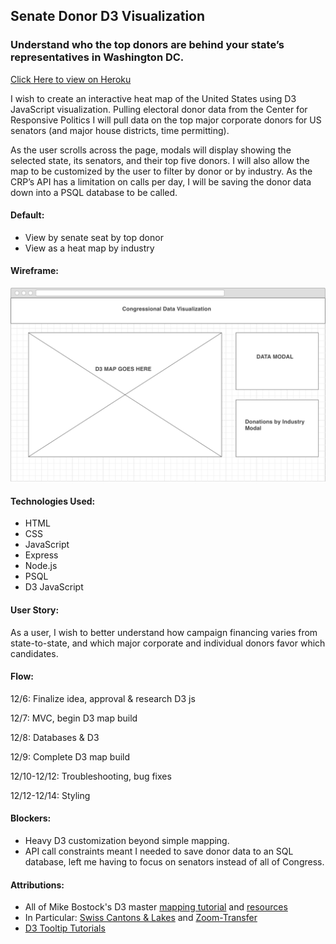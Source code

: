 ## Senate Donor D3 Visualization

### Understand who the top donors are behind your state’s representatives in Washington DC.

[Click Here to view on Heroku](https://senate-d3-vizualization.herokuapp.com/)


I wish to create an interactive heat map of the United States using D3 JavaScript visualization. Pulling electoral donor data from the Center for Responsive Politics I will pull data on the top major corporate donors for US senators (and major house districts, time permitting).

As the user scrolls across the page, modals will display showing the selected state, its senators, and their top five donors. I will also allow the map to be customized by the user to filter by donor or by industry. As the CRP’s API has a limitation on calls per day, I will be saving the donor data down into a PSQL database to be called.

#### Default:
* View by senate seat by top donor
* View as a heat map by industry

#### Wireframe:
![alt text](resources/final_wireframe.png "Wireframe")


#### Technologies Used:
* HTML
* CSS
* JavaScript
* Express
* Node.js
* PSQL
* D3 JavaScript

#### User Story:
As a user, I wish to better understand how campaign financing varies from state-to-state, and which major corporate and individual donors favor which candidates.

#### Flow:
12/6: Finalize idea, approval & research D3 js

12/7: MVC, begin D3 map build

12/8: Databases & D3

12/9: Complete D3 map build

12/10-12/12: Troubleshooting, bug fixes

12/12-12/14: Styling

#### Blockers:
* Heavy D3 customization beyond simple mapping.
* API call constraints meant I needed to save donor data to an SQL database, left me having to focus on senators instead of all of Congress.

#### Attributions:
* All of Mike Bostock's D3 master [mapping tutorial](https://bost.ocks.org/mike/map/) and [resources](http://bl.ocks.org/mbostock)
* In Particular: [Swiss Cantons & Lakes](http://bl.ocks.org/mbostock/10024231) 
    and [Zoom-Transfer](http://bl.ocks.org/mbostock/2206590)
* [D3 Tooltip Tutorials](https://github.com/Caged/d3-tip)

